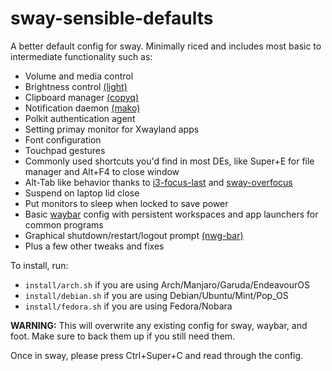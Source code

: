 # sway-sensible-defaults

A better default config for sway. Minimally riced and includes most basic to intermediate functionality such as:

- Volume and media control
- Brightness control [(light)](http://haikarainen.github.io/light/)
- Clipboard manager [(copyq)](https://github.com/hluk/CopyQ)
- Notification daemon [(mako)](https://github.com/emersion/mako)
- Polkit authentication agent
- Setting primay monitor for Xwayland apps
- Font configuration
- Touchpad gestures
- Commonly used shortcuts you'd find in most DEs, like Super+E for file manager and Alt+F4 to close window
- Alt-Tab like behavior thanks to [i3-focus-last](https://github.com/lbonn/i3-focus-last) and [sway-overfocus](https://github.com/korreman/sway-overfocus)
- Suspend on laptop lid close
- Put monitors to sleep when locked to save power
- Basic [waybar](https://github.com/Alexays/Waybar) config with persistent workspaces and app launchers for common programs
- Graphical shutdown/restart/logout prompt [(nwg-bar)](https://github.com/nwg-piotr/nwg-bar)
- Plus a few other tweaks and fixes

To install, run:
- `install/arch.sh` if you are using Arch/Manjaro/Garuda/EndeavourOS
- `install/debian.sh` if you are using Debian/Ubuntu/Mint/Pop_OS
- `install/fedora.sh` if you are using Fedora/Nobara

**WARNING:** This will overwrite any existing config for sway, waybar, and foot.
Make sure to back them up if you still need them.

Once in sway, please press Ctrl+Super+C and read through the config.
